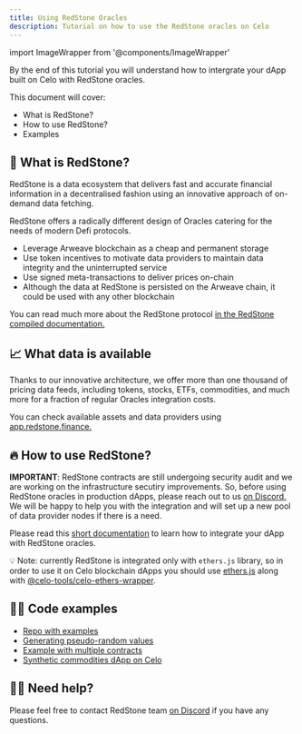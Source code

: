 ```yaml
---
title: Using RedStone Oracles
description: Tutorial on how to use the RedStone oracles on Celo
---
```


import ImageWrapper from '@components/ImageWrapper'

By the end of this tutorial you will understand how to intergrate your dApp built on Celo with RedStone oracles.

This document will cover:

- What is RedStone?
- How to use RedStone?
- Examples

## 🚀 What is RedStone?

RedStone is a data ecosystem that delivers fast and accurate financial information in a decentralised fashion using an innovative approach of on-demand data fetching.

RedStone offers a radically different design of Oracles catering for the needs of modern Defi protocols.

- Leverage Arweave blockchain as a cheap and permanent storage
- Use token incentives to motivate data providers to maintain data integrity and the uninterrupted service
- Use signed meta-transactions to deliver prices on-chain
- Although the data at RedStone is persisted on the Arweave chain, it could be used with any other blockchain

You can read much more about the RedStone protocol [in the RedStone compiled documentation.](https://github.com/redstone-finance/redstone-oracles-monorepo)

## 📈 What data is available

Thanks to our innovative architecture, we offer more than one thousand of pricing data feeds, including tokens, stocks, ETFs, commodities, and much more for a fraction of regular Oracles integration costs.

You can check available assets and data providers using [app.redstone.finance.](https://app.redstone.finance/)

## 🔥 How to use RedStone?

**IMPORTANT**: RedStone contracts are still undergoing security audit and we are working on the infrastructure secutiry improvements. So, before using RedStone oracles in production dApps, please reach out to us [on Discord.](https://redstone.finance/discord) We will be happy to help you with the integration and will set up a new pool of data provider nodes if there is a need.

Please read this [short documentation](https://github.com/redstone-finance/redstone-evm-connector/blob/master/README.md) to learn how to integrate your dApp with RedStone oracles.

💡 Note: currently RedStone is integrated only with `ethers.js` library, so in order to use it on Celo blockchain dApps you should use [ethers.js](https://docs.ethers.io/v5/) along with [@celo-tools/celo-ethers-wrapper](https://www.npmjs.com/package/@celo-tools/celo-ethers-wrapper).

## 👨‍💻 Code examples

- [Repo with examples](https://github.com/redstone-finance/redstone-evm-connector-examples)
- [Generating pseudo-random values](https://github.com/redstone-finance/redstone-evm-connector-examples/blob/main/contracts/example-pseudo-random.sol)
- [Example with multiple contracts](https://github.com/redstone-finance/redstone-evm-connector-examples/tree/main/contracts/example-proxy-calldata)
- [Synthetic commodities dApp on Celo](https://github.com/redstone-finance/komodo-celo)

## 🙋‍♂️ Need help?

Please feel free to contact RedStone team [on Discord](https://redstone.finance/discord) if you have any questions.
